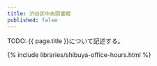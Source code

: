 ```yaml
---
title: 渋谷区中央図書館
published: false
---
```


TODO: {{ page.title }}について記述する。

{% include libraries/shibuya-office-hours.html %}
